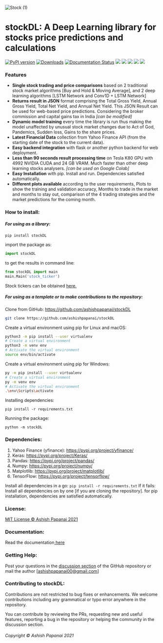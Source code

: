 ![Stock (1)](https://user-images.githubusercontent.com/52123364/109387767-49942e00-7929-11eb-92d6-970f5bc81107.png)
# stockDL: A Deep Learning library for stocks price predictions and calculations
[![PyPI version](https://badge.fury.io/py/stockDL.svg)](https://pypi.org/project/stockDL/) [![Downloads](https://pepy.tech/badge/stockdl)](https://pepy.tech/project/stockdl)    [![Documentation Status](https://readthedocs.org/projects/stockdl/badge/?version=latest)](https://stockdl.readthedocs.io/en/latest/?badge=latest) ![](https://img.shields.io/github/stars/ashishpapanai/stockDL.svg) ![](https://img.shields.io/github/forks/ashishpapanai/stockDL.svg) ![](https://img.shields.io/github/tag/ashishpapanai/stockDL.svg) ![](https://img.shields.io/github/release/ashishpapanai/stockDL.svg) ![](https://img.shields.io/github/issues/ashishpapanai/stockDL.svg) 


### Features

- **Single stock trading and price comparisons** based on 2 traditional stock market algorithms [Buy and Hold & Moving Average], and 2 deep learning algorithms [LSTM Network and Conv1D + LSTM Network]
- **Returns result in JSON** format comprising the Total Gross Yield, Annual Gross Yield, Total Net Yield, and Annual Net Yield. This JSON Result can be used for web-based price predictions. Considering the broker commission and capital gains tax in India *[can be modified]*
- **Dynamic model training** every time the library is run thus making the model unaffected by unusual stock market changes due to Act of God, Pandemics, Sudden loss, Gains to the share prices.
- **Latest Financial Data** collection from Yahoo Finance API (from the starting date of the stock to the current data).
- **Easy backend integration** with flask or another python backend for web deployment. 
- **Less than 90 seconds result processing time** on Tesla K80 GPU with 4992 NVIDIA CUDA and 24 GB VRAM. Much faster than other deep learning stocks analysers.  *[can be used on Google Colab]*
- **Easy Installation** with pip. Install and run. Dependencies satisfied automatically.
- **Different plots available** according to the user requirements, Plots to show the training and validation accuracy, Months to trade in the market and months to stay out, comparison of the 4 trading strategies and the market predictions for the coming month.

### How to install:
##### For using as a library:
`pip install stockDL`

import the package as:
```py 
import stockDL
```

to get the results in command line:
```py
from stockDL import main
main.Main('stock_ticker')
```
Stock tickers can be obtained [here.](http://https://finance.yahoo.com/ "here.")

##### For using as a template or to make contributions to the repository:
Clone from GitHub: https://github.com/ashishpapanai/stockDL

```sh 
git clone https://github.com/ashishpapanai/stockDL
```
Create a virtual environment using pip for Linux and macOS:
```sh
python3 -m pip install --user virtualenv
# Create a virtual environment
python3 -m venv env
# Activate the virtual environment
source env/bin/activate
```
Create a virtual environment using pip for Windows:
```sh
py -m pip install --user virtualenv
# Create a virtual environment
py -m venv env
# Activate the virtual environment
.\env\Scripts\activate
```
Installing dependencies:
``` 
pip install -r requirements.txt
```
Running the package: 
```
python -m stockDL
```
### Dependencies:
1. Yahoo Finance (yfinance): https://pypi.org/project/yfinance/
2. Keras: https://pypi.org/project/Keras/
3. Pandas: https://pypi.org/project/pandas/
4. Numpy: https://pypi.org/project/numpy/
5. Matplotlib: https://pypi.org/project/matplotlib/
6. TensorFlow: https://pypi.org/project/tensorflow/

Install all dependencies in a go: `pip install -r requirements.txt`
If it fails: Install all dependencies on by one [if you are cloning the repository]. 
for pip installation, dependencies are satisfied automatically. 

### License:
[MIT License &copy; Ashish Papanai 2021](https://github.com/ashishpapanai/stockDL/blob/master/LICENSE "MIT License Ashish Papanai 2021")

### Documentation: 
Read the documentation[ here](https://stockdl.readthedocs.io/en/latest/ " here")

### Getting Help: 
Post your questions in the [discussion section](https://github.com/ashishpapanai/stockDL/discussions "discussion section") of the GitHub repository or mail the author [ashishpapanai00@gmail.com]

### Contributing to stockDL:
Contributions are not restricted to bug fixes or enhancements. We welcome contributions including any grammatical or typo error anywhere in the repository. 

You can contribute by reviewing the PRs, requesting new and useful features, reporting a bug in the repository or helping the community in the discussion section. 


###### Copyright &copy; Ashish Papanai 2021
